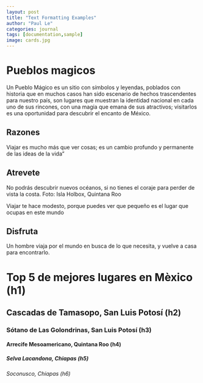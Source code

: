 ```yaml
---
layout: post
title: "Text Formatting Examples"
author: "Paul Le"
categories: journal
tags: [documentation,sample]
image: cards.jpg
---
```


# Pueblos magicos


Un Pueblo Mágico es un sitio con símbolos y leyendas, poblados con historia que en muchos casos han sido escenario de hechos trascendentes para nuestro país, son lugares que muestran la identidad nacional en cada uno de sus rincones, con una magia que emana de sus atractivos; visitarlos es una oportunidad para descubrir el encanto de México.

## Razones

Viajar es mucho más que ver cosas; es un cambio profundo y permanente de las ideas de la vida”

## Atrevete

No podrás descubrir nuevos océanos, si no tienes el coraje para perder de vista la costa. Foto: Isla Holbox, Quintana Roo

Viajar te hace modesto, porque puedes ver que pequeño es el lugar que ocupas en este mundo


## Disfruta

Un hombre viaja por el mundo en busca de lo que necesita, y vuelve a casa para encontrarlo. 

# Top 5 de mejores lugares en Mèxico (h1)

## Cascadas de Tamasopo, San Luis Potosí (h2)

### Sótano de Las Golondrinas, San Luis Potosí (h3)

#### Arrecife Mesoamericano, Quintana Roo (h4)

##### Selva Lacandona, Chiapas (h5)

###### Soconusco, Chiapas (h6)




